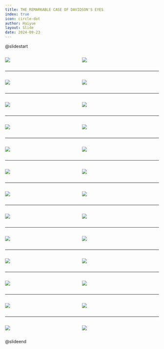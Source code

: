 ```yaml
---
title: THE REMARKABLE CASE OF DAVIDSON'S EYES
index: true
icon: circle-dot
author: Haiyue
layout: Slide
date: 2024-09-23
---
```

 
@slidestart

<div style="display:flex">
<div style="flex:1">

![](/reading/english/Level-Z/THE%20REMARKABLE%20CASE%20OF%20DAVIDSON'S%20EYES/001.webp)
</div>
<div style="flex:1">

![](/reading/english/Level-Z/THE%20REMARKABLE%20CASE%20OF%20DAVIDSON'S%20EYES/002.webp)
</div>
</div>

---

<div style="display:flex">
<div style="flex:1">

![](/reading/english/Level-Z/THE%20REMARKABLE%20CASE%20OF%20DAVIDSON'S%20EYES/003.webp)
</div>
<div style="flex:1">

![](/reading/english/Level-Z/THE%20REMARKABLE%20CASE%20OF%20DAVIDSON'S%20EYES/004.webp)
</div>
</div>

---

<div style="display:flex">
<div style="flex:1">

![](/reading/english/Level-Z/THE%20REMARKABLE%20CASE%20OF%20DAVIDSON'S%20EYES/005.webp)
</div>
<div style="flex:1">

![](/reading/english/Level-Z/THE%20REMARKABLE%20CASE%20OF%20DAVIDSON'S%20EYES/006.webp)
</div>
</div>

---

<div style="display:flex">
<div style="flex:1">

![](/reading/english/Level-Z/THE%20REMARKABLE%20CASE%20OF%20DAVIDSON'S%20EYES/007.webp)
</div>
<div style="flex:1">

![](/reading/english/Level-Z/THE%20REMARKABLE%20CASE%20OF%20DAVIDSON'S%20EYES/008.webp)
</div>
</div>

---

<div style="display:flex">
<div style="flex:1">

![](/reading/english/Level-Z/THE%20REMARKABLE%20CASE%20OF%20DAVIDSON'S%20EYES/009.webp)
</div>
<div style="flex:1">

![](/reading/english/Level-Z/THE%20REMARKABLE%20CASE%20OF%20DAVIDSON'S%20EYES/010.webp)
</div>
</div>

---

<div style="display:flex">
<div style="flex:1">

![](/reading/english/Level-Z/THE%20REMARKABLE%20CASE%20OF%20DAVIDSON'S%20EYES/011.webp)
</div>
<div style="flex:1">

![](/reading/english/Level-Z/THE%20REMARKABLE%20CASE%20OF%20DAVIDSON'S%20EYES/012.webp)
</div>
</div>

---

<div style="display:flex">
<div style="flex:1">

![](/reading/english/Level-Z/THE%20REMARKABLE%20CASE%20OF%20DAVIDSON'S%20EYES/013.webp)
</div>
<div style="flex:1">

![](/reading/english/Level-Z/THE%20REMARKABLE%20CASE%20OF%20DAVIDSON'S%20EYES/014.webp)
</div>
</div>

---

<div style="display:flex">
<div style="flex:1">

![](/reading/english/Level-Z/THE%20REMARKABLE%20CASE%20OF%20DAVIDSON'S%20EYES/015.webp)
</div>
<div style="flex:1">

![](/reading/english/Level-Z/THE%20REMARKABLE%20CASE%20OF%20DAVIDSON'S%20EYES/016.webp)
</div>
</div>

---

<div style="display:flex">
<div style="flex:1">

![](/reading/english/Level-Z/THE%20REMARKABLE%20CASE%20OF%20DAVIDSON'S%20EYES/017.webp)
</div>
<div style="flex:1">

![](/reading/english/Level-Z/THE%20REMARKABLE%20CASE%20OF%20DAVIDSON'S%20EYES/018.webp)
</div>
</div>

---

<div style="display:flex">
<div style="flex:1">

![](/reading/english/Level-Z/THE%20REMARKABLE%20CASE%20OF%20DAVIDSON'S%20EYES/019.webp)
</div>
<div style="flex:1">

![](/reading/english/Level-Z/THE%20REMARKABLE%20CASE%20OF%20DAVIDSON'S%20EYES/020.webp)
</div>
</div>

---

<div style="display:flex">
<div style="flex:1">

![](/reading/english/Level-Z/THE%20REMARKABLE%20CASE%20OF%20DAVIDSON'S%20EYES/021.webp)
</div>
<div style="flex:1">

![](/reading/english/Level-Z/THE%20REMARKABLE%20CASE%20OF%20DAVIDSON'S%20EYES/022.webp)
</div>
</div>

---

<div style="display:flex">
<div style="flex:1">

![](/reading/english/Level-Z/THE%20REMARKABLE%20CASE%20OF%20DAVIDSON'S%20EYES/023.webp)
</div>
<div style="flex:1">

![](/reading/english/Level-Z/THE%20REMARKABLE%20CASE%20OF%20DAVIDSON'S%20EYES/024.webp)
</div>
</div>

---

<div style="display:flex">
<div style="flex:1">

![](/reading/english/Level-Z/THE%20REMARKABLE%20CASE%20OF%20DAVIDSON'S%20EYES/025.webp)
</div>
<div style="flex:1">

![](/reading/english/Level-Z/THE%20REMARKABLE%20CASE%20OF%20DAVIDSON'S%20EYES/026.webp)
</div>
</div>

@slideend